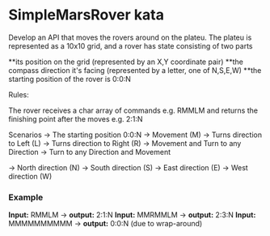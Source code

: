 # SimpleMarsRover kata
Develop an API that moves the rovers around on the plateu.
The plateu is represented as a 10x10 grid, and a rover has state consisting of two parts

**its position on the grid (represented by an X,Y coordinate pair)
**the compass direction it's facing (represented by a letter, one of N,S,E,W)
**the starting position of the rover is 0:0:N

Rules:

The rover receives a char array of commands e.g. RMMLM and returns the finishing point after the moves e.g. 2:1:N

Scenarios
-> The starting position 0:0:N
-> Movement (M)
-> Turns direction to Left (L)
-> Turns direction to Right (R)
-> Movement and Turn to any Direction
-> Turn to any Direction and Movement

-> North direction (N)
-> South direction (S)
-> East direction  (E)
-> West direction  (W)

### Example

**Input:** RMMLM -> **output:** 2:1:N 
**Input:** MMRMMLM -> **output:** 2:3:N 
**Input:** MMMMMMMMMM -> **output:** 0:0:N (due to wrap-around)